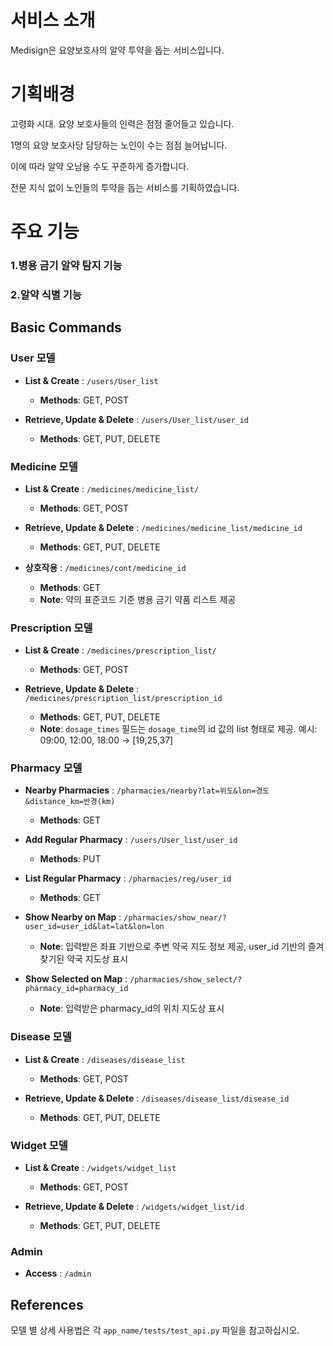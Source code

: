 # 서비스 소개

Medisign은 요양보호사의 알약 투약을 돕는 서비스입니다.

# 기획배경

고령화 시대. 요양 보호사들의 인력은 점점 줄어들고 있습니다.

1명의 요양 보호사당 담당하는 노인이 수는 점점 늘어납니다.

이에 따라 알약 오남용 수도 꾸준하게 증가합니다.

전문 지식 없이 노인들의 투약을 돕는 서비스를 기획하였습니다.

# 주요 기능

### 1.병용 금기 알약 탐지 기능

### 2.알약 식별 기능


## Basic Commands

### **User** 모델

*   **List & Create** : `/users/User_list`

    *   **Methods**: GET, POST

*   **Retrieve, Update & Delete** : `/users/User_list/user_id`

    *   **Methods**: GET, PUT, DELETE

### **Medicine** 모델

*   **List & Create** : `/medicines/medicine_list/`

    *   **Methods**: GET, POST

*   **Retrieve, Update & Delete** : `/medicines/medicine_list/medicine_id`

    *   **Methods**: GET, PUT, DELETE

*   **상호작용** : `/medicines/cont/medicine_id`

    *   **Methods**: GET
    *   **Note**: 약의 표준코드 기준 병용 금기 약품 리스트 제공

### **Prescription** 모델

*   **List & Create** : `/medicines/prescription_list/`

    *   **Methods**: GET, POST

*   **Retrieve, Update & Delete** : `/medicines/prescription_list/prescription_id`

    *   **Methods**: GET, PUT, DELETE
    *   **Note**: `dosage_times` 필드는 `dosage_time`의 id 값의 list 형태로 제공. 예시: 09:00, 12:00, 18:00 → [19,25,37]

### **Pharmacy** 모델

*   **Nearby Pharmacies** : `/pharmacies/nearby?lat=위도&lon=경도&distance_km=반경(km)`

    *   **Methods**: GET

*   **Add Regular Pharmacy** : `/users/User_list/user_id`

    *   **Methods**: PUT

*   **List Regular Pharmacy** : `/pharmacies/reg/user_id`

    *   **Methods**: GET

*   **Show Nearby on Map** : `/pharmacies/show_near/?user_id=user_id&lat=lat&lon=lon`

    *   **Note**: 입력받은 좌표 기반으로 주변 약국 지도 정보 제공, user_id 기반의 즐겨찾기된 약국 지도상 표시

*   **Show Selected on Map** : `/pharmacies/show_select/?pharmacy_id=pharmacy_id`

    *   **Note**: 입력받은 pharmacy_id의 위치 지도상 표시

### **Disease** 모델

*   **List & Create** : `/diseases/disease_list`

    *   **Methods**: GET, POST

*   **Retrieve, Update & Delete** : `/diseases/disease_list/disease_id`

    *   **Methods**: GET, PUT, DELETE

### **Widget** 모델

*   **List & Create** : `/widgets/widget_list`

    *   **Methods**: GET, POST

*   **Retrieve, Update & Delete** : `/widgets/widget_list/id`

    *   **Methods**: GET, PUT, DELETE

### **Admin**

*   **Access** : `/admin`

## References

모델 별 상세 사용법은 각 `app_name/tests/test_api.py` 파일을 참고하십시오.
